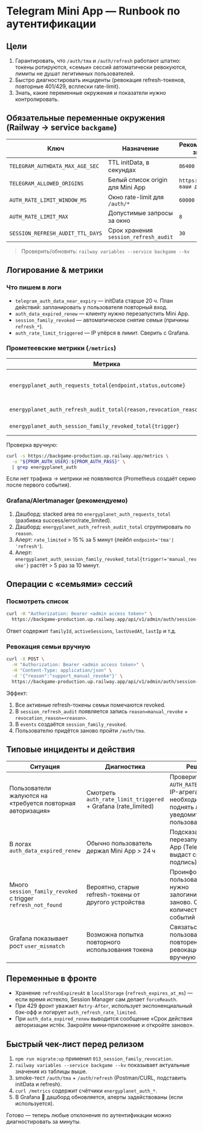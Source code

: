 # Telegram Mini App — Runbook по аутентификации

## Цели

1. Гарантировать, что `/auth/tma` и `/auth/refresh` работают штатно: токены ротируются, «семьи» сессий автоматически ревокуются, лимиты не душат легитимных пользователей.
2. Быстро диагностировать инциденты (ревокация refresh-токенов, повторные 401/429, всплески rate-limit).
3. Знать, какие переменные окружения и показатели нужно контролировать.

## Обязательные переменные окружения (Railway → service `backgame`)

| Ключ | Назначение | Рекомендованное значение |
| --- | --- | --- |
| `TELEGRAM_AUTHDATA_MAX_AGE_SEC` | TTL initData, в секундах | `86400` |
| `TELEGRAM_ALLOWED_ORIGINS` | Белый список origin для Mini App | `https://t.me[, ваши домены]` |
| `AUTH_RATE_LIMIT_WINDOW_MS` | Окно rate-limit для `/auth/*` | `60000` |
| `AUTH_RATE_LIMIT_MAX` | Допустимые запросы за окно | `8` |
| `SESSION_REFRESH_AUDIT_TTL_DAYS` | Срок хранения `session_refresh_audit` | `30` |

> Проверить/обновить: `railway variables --service backgame --kv`

## Логирование & метрики

### Что пишем в логи

- `telegram_auth_data_near_expiry` — initData старше 20 ч. План действий: запланировать у пользователя повторный вход.
- `auth_data_expired_renew` — клиенту нужно перезапустить Mini App.
- `session_family_revoked` — автоматическое снятие семьи (причины `refresh_*`).
- `auth_rate_limit_triggered` — IP упёрся в лимит. Сверить с Grafana.

### Прометеевские метрики (`/metrics`)

| Метрика | Описание |
| --- | --- |
| `energyplanet_auth_requests_total{endpoint,status,outcome}` | Количество запросов к `/auth/{tma,refresh,telegram}`; outcome=`rate_limited` указывает на 429 |
| `energyplanet_auth_refresh_audit_total{reason,revocation_reason}` | Счётчик причин в `session_refresh_audit` |
| `energyplanet_auth_session_family_revoked_total{trigger}` | Сколько семей ревокнули автоматически/вручную |

Проверка вручную:

```bash
curl -s https://backgame-production.up.railway.app/metrics \
  -u "${PROM_AUTH_USER}:${PROM_AUTH_PASS}" \
  | grep energyplanet_auth
```

Если нет трафика → метрики не появляются (Prometheus создаёт серию после первого события).

### Grafana/Alertmanager (рекомендуемо)

1. Дашборд: stacked area по `energyplanet_auth_requests_total` (разбивка success/error/rate_limited).
2. Дашборд: `energyplanet_auth_refresh_audit_total` сгруппировать по `reason`.
3. Алерт: `rate_limited` > 15 % за 5 минут (лейбл `endpoint='tma'| 'refresh'`).
4. Алерт: `energyplanet_auth_session_family_revoked_total{trigger!='manual_revoke'}` растёт > 5 раз за 10 минут.

## Операции с «семьями» сессий

### Посмотреть список

```bash
curl -H "Authorization: Bearer <admin access token>" \
  https://backgame-production.up.railway.app/api/v1/admin/auth/session-families?limit=50
```

Ответ содержит `familyId`, `activeSessions`, `lastUsedAt`, `lastIp` и т.д.

### Ревокация семьи вручную

```bash
curl -X POST \
  -H "Authorization: Bearer <admin access token>" \
  -H "Content-Type: application/json" \
  -d '{"reason":"support_manual_revoke"}' \
  https://backgame-production.up.railway.app/api/v1/admin/auth/session-families/<FAMILY_ID>/revoke
```

Эффект:

1. Все активные refresh-токены семьи помечаются revoked.
2. В `session_refresh_audit` появляется запись `reason=manual_revoke` + `revocation_reason=<reason>`.
3. В `events` создаётся `session_family_revoked`.
4. Пользователю придётся заново пройти `/auth/tma`.

## Типовые инциденты и действия

| Ситуация | Диагностика | Решение |
| --- | --- | --- |
| Пользователи жалуются на «требуется повторная авторизация» | Смотреть `auth_rate_limit_triggered` + Grafana (rate_limited) | Проверить `AUTH_RATE_LIMIT_MAX`, IP-агрегаторы; при необходимости поднять лимит и уведомить пользователей |
| В логах `auth_data_expired_renew` | Обычно пользователь держал Mini App > 24 ч | Подсказать перезапустить Mini App (Telegram выдаст свежую подпись) |
| Много `session_family_revoked` с trigger `refresh_not_found` | Вероятно, старые refresh-токены от другого устройства | Проинформировать пользователя, что нужно залогиниться заново. Следить за количеством событий |
| Grafana показывает рост `user_mismatch` | Возможна попытка повторного использования токена | Связаться с пользователем, при повторении — ревокация семьи вручную |

## Переменные в фронте

- Хранение `refreshExpiresAt` в `localStorage` (`refresh_expires_at_ms`) — если время истекло, Session Manager сам делает `forceReauth`.
- При 429 фронт уважает `Retry-After`, использует экспоненциальный бэк-офф и логирует `auth_refresh_rate_limited`.
- При `auth_data_expired_renew` выводится сообщение «Срок действия авторизации истёк. Закройте мини‑приложение и откройте заново».

## Быстрый чек-лист перед релизом

1. `npm run migrate:up` применил `013_session_family_revocation`.
2. `railway variables --service backgame --kv` показывает актуальные значения из таблицы выше.
3. smoke-тест `/auth/tma` + `/auth/refresh` (Postman/CURL, подставить initData и refresh).
4. `curl /metrics` содержит счётчики `energyplanet_auth_*`.
5. В Grafana 👀 дашборд обновляется, алерты задействованы (если используется).

Готово — теперь любые отклонения по аутентификации можно диагностировать за минуты.
